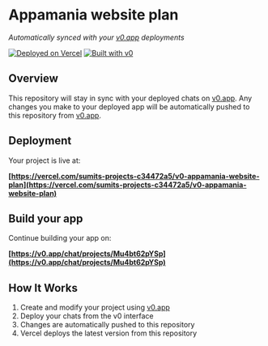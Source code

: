 # Appamania website plan

*Automatically synced with your [v0.app](https://v0.app) deployments*

[![Deployed on Vercel](https://img.shields.io/badge/Deployed%20on-Vercel-black?style=for-the-badge&logo=vercel)](https://vercel.com/sumits-projects-c34472a5/v0-appamania-website-plan)
[![Built with v0](https://img.shields.io/badge/Built%20with-v0.app-black?style=for-the-badge)](https://v0.app/chat/projects/Mu4bt62pYSp)

## Overview

This repository will stay in sync with your deployed chats on [v0.app](https://v0.app).
Any changes you make to your deployed app will be automatically pushed to this repository from [v0.app](https://v0.app).

## Deployment

Your project is live at:

**[https://vercel.com/sumits-projects-c34472a5/v0-appamania-website-plan](https://vercel.com/sumits-projects-c34472a5/v0-appamania-website-plan)**

## Build your app

Continue building your app on:

**[https://v0.app/chat/projects/Mu4bt62pYSp](https://v0.app/chat/projects/Mu4bt62pYSp)**

## How It Works

1. Create and modify your project using [v0.app](https://v0.app)
2. Deploy your chats from the v0 interface
3. Changes are automatically pushed to this repository
4. Vercel deploys the latest version from this repository